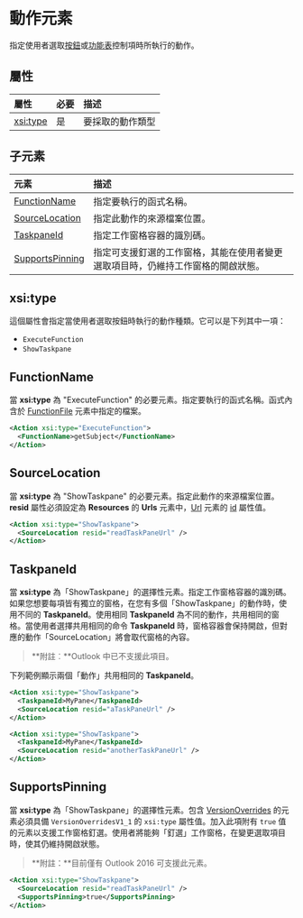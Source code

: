 # <a name="action-element"></a>動作元素
 指定使用者選取[按鈕](./control.md#button-control)或[功能表](./control.md#menu-dropdown-button-controls)控制項時所執行的動作。
 
## <a name="attributes"></a>屬性

|  屬性  |  必要  |  描述  |
|:-----|:-----|:-----|
|  [xsi:type](#xsitype)  |  是  | 要採取的動作類型|


## <a name="child-elements"></a>子元素

|  元素 |  描述  |
|:-----|:-----|
|  [FunctionName](#functionname) |    指定要執行的函式名稱。 |
|  [SourceLocation](#sourcelocation) |    指定此動作的來源檔案位置。 |
|  [TaskpaneId](#taskpaneid) | 指定工作窗格容器的識別碼。|
|  [SupportsPinning](#supportspinning) | 指定可支援釘選的工作窗格，其能在使用者變更選取項目時，仍維持工作窗格的開啟狀態。|
  

## <a name="xsitype"></a>xsi:type
這個屬性會指定當使用者選取按鈕時執行的動作種類。它可以是下列其中一項：

- `ExecuteFunction`
- `ShowTaskpane`

## <a name="functionname"></a>FunctionName

當 **xsi:type** 為 "ExecuteFunction" 的必要元素。指定要執行的函式名稱。函式內含於 [FunctionFile](./functionfile.md) 元素中指定的檔案。

```xml
<Action xsi:type="ExecuteFunction">
  <FunctionName>getSubject</FunctionName>
</Action>
```

## <a name="sourcelocation"></a>SourceLocation
當 **xsi:type** 為 "ShowTaskpane" 的必要元素。指定此動作的來源檔案位置。**resid** 屬性必須設定為 **Resources** 的 **Urls** 元素中，[Url](./resources.md#urls) 元素的 [id](./resources.md) 屬性值。

```xml
<Action xsi:type="ShowTaskpane">
  <SourceLocation resid="readTaskPaneUrl" />
</Action>
```  

## <a name="taskpaneid"></a>TaskpaneId
當 **xsi:type** 為「ShowTaskpane」的選擇性元素。指定工作窗格容器的識別碼。如果您想要每項皆有獨立的窗格，在您有多個「ShowTaskpane」的動作時，使用不同的 **TaskpaneId**。使用相同 **TaskpaneId** 為不同的動作，共用相同的窗格。當使用者選擇共用相同的命令 **TaskpaneId** 時，窗格容器會保持開啟，但對應的動作「SourceLocation」將會取代窗格的內容。 

>**附註︰**Outlook 中已不支援此項目。

下列範例顯示兩個「動作」共用相同的 **TaskpaneId**。 


```xml
<Action xsi:type="ShowTaskpane">
  <TaskpaneId>MyPane</TaskpaneId>
  <SourceLocation resid="aTaskPaneUrl" />
</Action>

<Action xsi:type="ShowTaskpane">
  <TaskpaneId>MyPane</TaskpaneId>
  <SourceLocation resid="anotherTaskPaneUrl" />
</Action>
```  

## <a name="supportspinning"></a>SupportsPinning
當 **xsi:type** 為「ShowTaskpane」的選擇性元素。包含 [VersionOverrides](./versionoverrides.md) 的元素必須具備 `VersionOverridesV1_1` 的 `xsi:type` 屬性值。加入此項附有 `true` 值的元素以支援工作窗格釘選。使用者將能夠「釘選」工作窗格，在變更選取項目時，使其仍維持開啟狀態。

>**附註：**目前僅有 Outlook 2016 可支援此元素。

```xml
<Action xsi:type="ShowTaskpane">
  <SourceLocation resid="readTaskPaneUrl" />
  <SupportsPinning>true</SupportsPinning>
</Action>
```